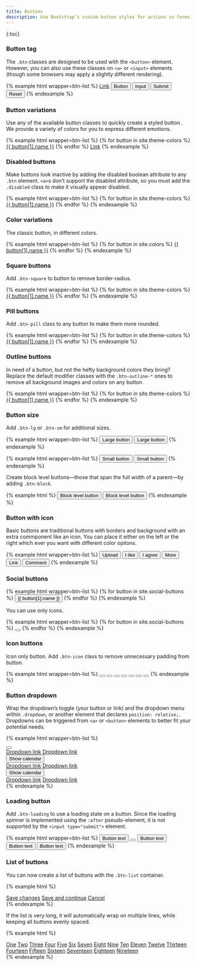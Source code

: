 ```yaml
---
title: Buttons
description: Use Bootstrap’s custom button styles for actions in forms, dialogs, and more. Includes support for a handful of contextual variations, sizes, states, and more.
---
```



{:toc}

### Button tag

The `.btn` classes are designed to be used with the `<button>` element. However, you can also use these classes on `<a>` or `<input>` elements (though some browsers may apply a slightly different rendering).

{% example html wrapper=btn-list %}
<a href="#" class="btn btn-primary" role="button">Link</a>
<button class="btn btn-primary">Button</button>
<input type="button" class="btn btn-primary" value="Input" />
<input type="submit" class="btn btn-primary" value="Submit" />
<input type="reset" class="btn btn-primary" value="Reset" />
{% endexample %}

### Button variations

Use any of the available button classes to quickly create a styled button . We provide a variety of colors for you to express different emotions.

{% example html wrapper=btn-list %}
{% for button in site.theme-colors %}
<a href="#" class="btn btn-{{ button[0] }}">{{ button[1].name }}</a>
{% endfor %}
<a href="#" class="btn btn-link">Link</a>
{% endexample %}

### Disabled buttons

Make buttons look inactive by adding the disabled boolean attribute to any `.btn` element. `<a>`s don’t support the disabled attribute, so you must add the `.disabled` class to make it visually appear disabled.

{% example html wrapper=btn-list %}
{% for button in site.theme-colors %}
<a href="#" class="btn btn-{{ button[0] }} disabled">{{ button[1].name }}</a>
{% endfor %}
{% endexample %}


### Color variations

The classic button, in different colors.

{% example html wrapper=btn-list %}
{% for button in site.colors %}
<a href="#" class="btn btn-{{ button[0] }}">{{ button[1].name }}</a>
{% endfor %}
{% endexample %}

### Square buttons

Add `.btn-square` to button to remove border-radius.

{% example html wrapper=btn-list %}
{% for button in site.theme-colors %}
<a href="#" class="btn btn-square btn-{{ button[0] }}">{{ button[1].name }}</a>
{% endfor %}
{% endexample %}

### Pill buttons

Add `.btn-pill` class to any button to make them more rounded.

{% example html wrapper=btn-list %}
{% for button in site.theme-colors %}
<a href="#" class="btn btn-pill btn-{{ button[0] }}">{{ button[1].name }}</a>
{% endfor %}
{% endexample %}

### Outline buttons

In need of a button, but not the hefty background colors they bring? Replace the default modifier classes with the `.btn-outline-*` ones to remove all background images and colors on any button.

{% example html wrapper=btn-list %}
{% for button in site.theme-colors %}
<a href="#" class="btn btn-outline-{{ button[0] }}">{{ button[1].name }}</a>
{% endfor %}
{% endexample %}

### Button size

Add `.btn-lg` or `.btn-sm` for additional sizes.

{% example html wrapper=btn-list %}
<button type="button" class="btn btn-primary btn-lg">Large button</button>
<button type="button" class="btn btn-secondary btn-lg">Large button</button>
{% endexample %}

{% example html wrapper=btn-list %}
<button type="button" class="btn btn-primary btn-sm">Small button</button>
<button type="button" class="btn btn-secondary btn-sm">Small button</button>
{% endexample %}

Create block level buttons—those that span the full width of a parent—by adding `.btn-block`.

{% example html %}
<button type="button" class="btn btn-primary btn-block">Block level button</button>
<button type="button" class="btn btn-secondary btn-block">Block level button</button>
{% endexample %}

### Button with icon

Basic buttons are traditional buttons with borders and background with an extra commponent like an icon. You can place it either on the left or the right which ever you want with different color opitons.

{% example html wrapper=btn-list %}
<button type="button" class="btn btn-dark"><i class="fe fe-upload mr-2"></i>Upload</button>
<button type="button" class="btn btn-warning"><i class="fe fe-heart mr-2"></i>I like</button>
<button type="button" class="btn btn-success"><i class="fe fe-check mr-2"></i>I agree</button>
<button type="button" class="btn btn-outline-primary"><i class="fe fe-plus mr-2"></i>More</button>
<button type="button" class="btn btn-danger"><i class="fe fe-link mr-2"></i>Link</button>
<button type="button" class="btn btn-info"><i class="fe fe-message-circle mr-2"></i>Comment</button>
{% endexample %}

### Social buttons

{% example html wrapper=btn-list %} 
{% for button in site.social-buttons %}
<button type="button" class="btn btn-{{ button[0] }}"><i class="{{ button[1].icon }} mr-2"></i>{{ button[1].name }}</button>
{% endfor %}
{% endexample %}

You can use only icons.

{% example html wrapper=btn-list %} 
{% for button in site.social-buttons %}
<button type="button" class="btn btn-icon btn-{{ button[0] }}"><i class="{{ button[1].icon }}"></i></button>
{% endfor %}
{% endexample %}

### Icon buttons

Icon only button. Add `.btn-icon` class to remove unnecessary padding from button.

{% example html wrapper=btn-list %} 
<button type="button" class="btn btn-icon btn-primary"><i class="fe fe-activity"></i></button>
<button type="button" class="btn btn-icon btn-primary btn-github"><i class="fe fe-github"></i></button>
<button type="button" class="btn btn-icon btn-primary btn-success"><i class="fe fe-bell"></i></button>
<button type="button" class="btn btn-icon btn-primary btn-warning"><i class="fe fe-star"></i></button>
<button type="button" class="btn btn-icon btn-primary btn-danger"><i class="fe fe-trash"></i></button>
<button type="button" class="btn btn-icon btn-primary btn-purple"><i class="fe fe-bar-chart"></i></button>
<button type="button" class="btn btn-icon btn-primary btn-secondary"><i class="fe fe-git-merge"></i></button>
{% endexample %}

### Button dropdown

Wrap the dropdown’s toggle (your button or link) and the dropdown menu within `.dropdown`, or another element that declares `position: relative;`. Dropdowns can be triggered from `<a>` or `<button>` elements to better fit your potential needs.

{% example html wrapper=btn-list %}
<div class="dropdown">
  <button type="button" class="btn btn-secondary dropdown-toggle" data-toggle="dropdown">
     <i class="fe fe-calendar"></i>
  </button>
  <div class="dropdown-menu">
    <a class="dropdown-item" href="javascript:void(0)">Dropdown link</a>
    <a class="dropdown-item" href="javascript:void(0)">Dropdown link</a>
  </div>
</div>

<div class="dropdown">
  <button type="button" class="btn btn-secondary dropdown-toggle" data-toggle="dropdown">
     <i class="fe fe-calendar mr-2"></i>Show calendar
  </button>
  <div class="dropdown-menu">
    <a class="dropdown-item" href="javascript:void(0)">Dropdown link</a>
    <a class="dropdown-item" href="javascript:void(0)">Dropdown link</a>
  </div>
</div>

<div class="dropdown">
  <button type="button" class="btn btn-secondary dropdown-toggle" data-toggle="dropdown">
     Show calendar
  </button>
  <div class="dropdown-menu">
    <a class="dropdown-item" href="javascript:void(0)">Dropdown link</a>
    <a class="dropdown-item" href="javascript:void(0)">Dropdown link</a>
  </div>
</div>
{% endexample %}

### Loading button

Add `.btn-loading` to use a loading state on a button. Since the loading spinner is implemented using the `:after` pseudo-element, it is not supported by the `<input type="submit">` element.

{% example html wrapper=btn-list %}
<button type="button" class="btn btn-primary btn-loading">Button text</button>
<button type="button" class="btn btn-success btn-loading btn-icon"><i class="fe fe-check"></i></button>
<button type="button" class="btn btn-warning btn-loading btn-sm">Button text</button>
<button type="button" class="btn btn-danger btn-loading btn-lg">Button text</button>
<button type="button" class="btn btn-secondary btn-loading btn-block">Button text</button>
{% endexample %}


### List of buttons

You can now create a list of buttons with the `.btn-list` container.

{% example html %}
<div class="btn-list">
  <a href="#" class="btn btn-success">Save changes</a>
  <a href="#" class="btn btn-secondary">Save and continue</a>
  <a href="#" class="btn btn-danger">Cancel</a>
</div>
{% endexample %}

If the list is very long, it will automatically wrap on multiple lines, while keeping all buttons evenly spaced.

{% example html %}
<div class="btn-list">
  <a href="#" class="btn btn-secondary">One</a>
  <a href="#" class="btn btn-secondary">Two</a>
  <a href="#" class="btn btn-secondary">Three</a>
  <a href="#" class="btn btn-secondary">Four</a>
  <a href="#" class="btn btn-secondary">Five</a>
  <a href="#" class="btn btn-secondary">Six</a>
  <a href="#" class="btn btn-secondary">Seven</a>
  <a href="#" class="btn btn-secondary">Eight</a>
  <a href="#" class="btn btn-secondary">Nine</a>
  <a href="#" class="btn btn-secondary">Ten</a>
  <a href="#" class="btn btn-secondary">Eleven</a>
  <a href="#" class="btn btn-secondary">Twelve</a>
  <a href="#" class="btn btn-secondary">Thirteen</a>
  <a href="#" class="btn btn-secondary">Fourteen</a>
  <a href="#" class="btn btn-secondary">Fifteen</a>
  <a href="#" class="btn btn-secondary">Sixteen</a>
  <a href="#" class="btn btn-secondary">Seventeen</a>
  <a href="#" class="btn btn-secondary">Eighteen</a>
  <a href="#" class="btn btn-secondary">Nineteen</a>
</div>
{% endexample %}
